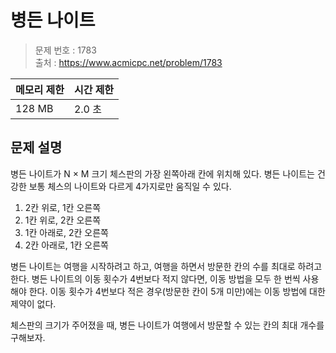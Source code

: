 # 병든 나이트

> 문제 번호 : 1783  
> 출처 : https://www.acmicpc.net/problem/1783

| 메모리 제한 | 시간 제한 |
|--------|-------|
| 128 MB | 2.0 초 |

## 문제 설명

<p>병든 나이트가 N ×&nbsp;M 크기 체스판의 가장 왼쪽아래 칸에 위치해 있다. 병든 나이트는 건강한 보통 체스의 나이트와 다르게 4가지로만 움직일 수 있다.</p>
<ol>
 <li>2칸 위로, 1칸 오른쪽</li>
 <li>1칸 위로, 2칸 오른쪽</li>
 <li>1칸 아래로, 2칸 오른쪽</li>
 <li>2칸 아래로, 1칸 오른쪽</li>
</ol>
<p>병든 나이트는 여행을 시작하려고 하고, 여행을 하면서 방문한 칸의 수를 최대로 하려고 한다.&nbsp;병든 나이트의 이동 횟수가 4번보다 적지 않다면,&nbsp;이동 방법을 모두 한 번씩 사용해야&nbsp;한다. 이동 횟수가 4번보다 적은 경우(방문한 칸이 5개 미만)에는 이동 방법에 대한 제약이 없다.</p>
<p>체스판의 크기가 주어졌을 때, 병든 나이트가 여행에서 방문할 수 있는 칸의 최대 개수를 구해보자.</p>

